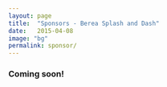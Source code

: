 ```yaml
---
layout: page
title:  "Sponsors - Berea Splash and Dash"
date:   2015-04-08
image: "bg"
permalink: sponsor/
---
```

### Coming soon!
